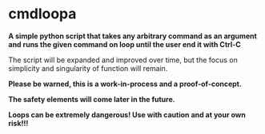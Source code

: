 # cmdloopa

**A simple python script that takes any arbitrary command as an argument and runs the given command on loop until the user end it with Ctrl-C**

The script will be expanded and improved over time, but the focus on simplicity and singularity of function will remain.


**Please be warned, this is a work-in-process and a proof-of-concept.**

**The safety elements will come later in the future.**

**Loops can be extremely dangerous! Use with caution and at your own risk!!!**

